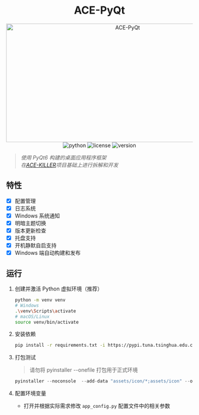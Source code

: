 <div align="center">

# ACE-PyQt

<img src="https://socialify.git.ci/Cassianvale/ACE-PyQt/image?font=Raleway&language=1&name=1&pattern=Signal&theme=Light" alt="ACE-PyQt" width="640" height="320" />

<!-- 项目状态徽章 -->
<div>
    <img alt="python" src="https://img.shields.io/badge/Python-3.10+-blue?style=flat-square&logo=python&logoColor=white">
    <img alt="license" src="https://img.shields.io/badge/License-GPL--3.0-green?style=flat-square&logo=gnu">
    <img alt="version" src="https://img.shields.io/github/v/release/Cassianvale/ACE-PyQt?style=flat-square&color=orange&logo=github">
</div>

<div align="left">

> _使用 PyQt6 构建的桌面应用程序框架_  
> _在[ACE-KILLER](https://github.com/Cassianvale/ACE-KILLER)项目基础上进行拆解和开发_

</div>

</div>

## 特性

- [x] 配置管理
- [x] 日志系统
- [x] Windows 系统通知
- [x] 明暗主题切换
- [x] 版本更新检查
- [x] 托盘支持
- [x] 开机静默自启支持
- [x] Windows 端自动构建和发布

## 运行

1. 创建并激活 Python 虚拟环境（推荐）

   ```bash
   python -m venv venv
   # Windows
   .\venv\Scripts\activate
   # macOS/Linux
   source venv/bin/activate
   ```

2. 安装依赖

   ```bash
   pip install -r requirements.txt -i https://pypi.tuna.tsinghua.edu.cn/simple
   ```

3. 打包测试

   > 请勿将 pyinstaller --onefile 打包用于正式环境

   ```python
   pyinstaller --noconsole  --add-data "assets/icon/*;assets/icon" --onefile main.py
   ```

4. 配置环境变量

   - 打开并根据实际需求修改 `app_config.py` 配置文件中的相关参数

